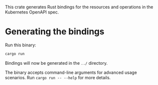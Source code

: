 This crate generates Rust bindings for the resources and operations in the Kubernetes OpenAPI spec.


# Generating the bindings

Run this binary:

```sh
cargo run
```

Bindings will now be generated in the `../` directory.

The binary accepts command-line arguments for advanced usage scenarios. Run `cargo run -- --help` for more details.
